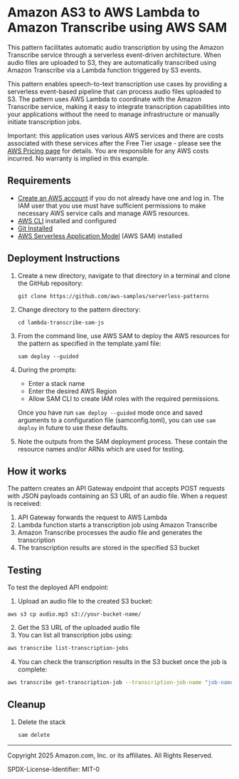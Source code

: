 # Amazon AS3 to AWS Lambda to Amazon Transcribe using AWS SAM

This pattern facilitates automatic audio transcription by using the Amazon Transcribe service through a serverless event-driven architecture. When audio files are uploaded to S3, they are automatically transcribed using Amazon Transcribe via a Lambda function triggered by S3 events.

This pattern enables speech-to-text transcription use cases by providing a serverless event-based pipeline that can process audio files uploaded to S3. The pattern uses AWS Lambda to coordinate with the Amazon Transcribe service, making it easy to integrate transcription capabilities into your applications without the need to manage infrastructure or manually initiate transcription jobs.

Important: this application uses various AWS services and there are costs associated with these services after the Free Tier usage - please see the [AWS Pricing page](https://aws.amazon.com/pricing/) for details. You are responsible for any AWS costs incurred. No warranty is implied in this example.

## Requirements

* [Create an AWS account](https://portal.aws.amazon.com/gp/aws/developer/registration/index.html) if you do not already have one and log in. The IAM user that you use must have sufficient permissions to make necessary AWS service calls and manage AWS resources.
* [AWS CLI](https://docs.aws.amazon.com/cli/latest/userguide/install-cliv2.html) installed and configured
* [Git Installed](https://git-scm.com/book/en/v2/Getting-Started-Installing-Git)
* [AWS Serverless Application Model](https://docs.aws.amazon.com/serverless-application-model/latest/developerguide/serverless-sam-cli-install.html) (AWS SAM) installed

## Deployment Instructions

1. Create a new directory, navigate to that directory in a terminal and clone the GitHub repository:
    ``` 
    git clone https://github.com/aws-samples/serverless-patterns
    ```
1. Change directory to the pattern directory:
    ```
    cd lambda-transcribe-sam-js
    ```
1. From the command line, use AWS SAM to deploy the AWS resources for the pattern as specified in the template.yaml file:
    ```
    sam deploy --guided
    ```
1. During the prompts:
    * Enter a stack name
    * Enter the desired AWS Region
    * Allow SAM CLI to create IAM roles with the required permissions.

    Once you have run `sam deploy --guided` mode once and saved arguments to a configuration file (samconfig.toml), you can use `sam deploy` in future to use these defaults.

2. Note the outputs from the SAM deployment process. These contain the resource names and/or ARNs which are used for testing.

## How it works

The pattern creates an API Gateway endpoint that accepts POST requests with JSON payloads containing an S3 URL of an audio file. When a request is received:

1. API Gateway forwards the request to AWS Lambda
2. Lambda function starts a transcription job using Amazon Transcribe
3. Amazon Transcribe processes the audio file and generates the transcription
4. The transcription results are stored in the specified S3 bucket

## Testing

To test the deployed API endpoint:

1. Upload an audio file to the created S3 bucket:
```
aws s3 cp audio.mp3 s3://your-bucket-name/
```
2. Get the S3 URL of the uploaded audio file
3. You can list all transcription jobs using:

```bash
aws transcribe list-transcription-jobs
```
4. You can check the transcription results in the S3 bucket once the job is complete:

```bash
aws transcribe get-transcription-job --transcription-job-name "job-name-from-response"
```
## Cleanup
 
1. Delete the stack
    ```bash
    sam delete
    ```

----
Copyright 2025 Amazon.com, Inc. or its affiliates. All Rights Reserved.

SPDX-License-Identifier: MIT-0
